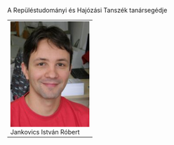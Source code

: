 ﻿---
layout: page_kutej_profilok
tud_idopont: 0
kutej_programfelelos_eloado: Jankovics István Róbert
kutej_programfelelos: 
kutej_eloado:
---
A Repüléstudományi és Hajózási Tanszék tanársegédje




 <table class="picture">
<tr>
<td>

<div class="gallery">
    <img src="images/jankovics_istvan_robert.jpg" max-width="250" max-height="200">
  <div class="desc">Jankovics István Róbert</div>
</div>

</td>
</tr>
</table>
